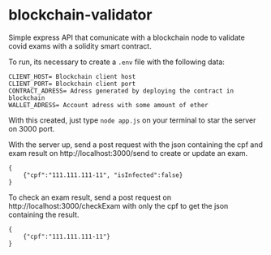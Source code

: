# blockchain-validator
Simple express API that comunicate with a blockchain node to validate covid exams with a solidity smart contract.

To run, its necessary to create a `.env` file with the following data:
```
CLIENT_HOST= Blockchain client host
CLIENT_PORT= Blockchain client port
CONTRACT_ADRESS= Adress generated by deploying the contract in blockchain
WALLET_ADRESS= Account adress with some amount of ether
```

With this created, just type `node app.js` on your terminal to star the server on 3000 port.

With the server up, send a post request with the json containing the cpf and exam result on http://localhost:3000/send to create or update an exam. 
```
{
    {"cpf":"111.111.111-11", "isInfected":false}
}
```

To check an exam result, send a post request on http://localhost:3000/checkExam with only the cpf to get the json containing the result.
```
{
    {"cpf":"111.111.111-11"}
}
```
